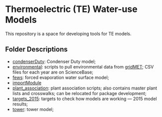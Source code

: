 # Thermoelectric (TE) Water-use Models

This repository is a space for developing tools for TE models.

## Folder Descriptions

- [condenserDuty](condenserDuty):
  Condenser Duty model;
- [environmental](environmental):
  scripts to pull environmental data from
  [gridMET](https://www.climatologylab.org/gridmet.html); CSV files
  for each year are on ScienceBase;
- [fews](fews):
  forced evaporation water surface model;
- [importModule](importModule)
- [plant_association](plant_association):
  plant association scripts; also contains master plant lists and
  crosswalks; can be relocated for package development;
- [targets_2015](targets_2015):
  targets to check how models are working — 2015 model results;
- [tower](tower):
  tower model;
